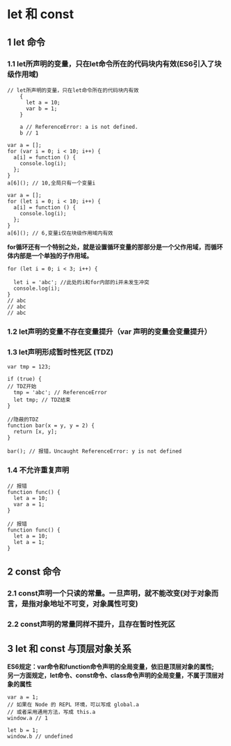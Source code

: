 # let 和 const

## 1 let 命令 

### 1.1 let所声明的变量，只在let命令所在的代码块内有效(ES6引入了块级作用域)   

```
// let所声明的变量，只在let命令所在的代码块内有效
	{
	  let a = 10;
	  var b = 1;
	}

	a // ReferenceError: a is not defined.
	b // 1
```

```
var a = [];
for (var i = 0; i < 10; i++) {
  a[i] = function () {
    console.log(i);
  };
}
a[6](); // 10,全局只有一个变量i
```

```
var a = [];
for (let i = 0; i < 10; i++) {
  a[i] = function () {
    console.log(i);
  };
}
a[6](); // 6,变量i仅在块级作用域内有效
```
**for循环还有一个特别之处，就是设置循环变量的那部分是一个父作用域，而循环体内部是一个单独的子作用域。**   
```
for (let i = 0; i < 3; i++) {
  
  let i = 'abc'; //此处的i和for内部的i并未发生冲突
  console.log(i);
}
// abc
// abc
// abc
```

### 1.2 let声明的变量不存在变量提升（var 声明的变量会变量提升）

### 1.3 let声明形成暂时性死区 (TDZ)
```
var tmp = 123;

if (true) {
// TDZ开始
  tmp = 'abc'; // ReferenceError
  let tmp; // TDZ结束
}
``` 
```
//隐蔽的TDZ
function bar(x = y, y = 2) {
  return [x, y];
}

bar(); // 报错，Uncaught ReferenceError: y is not defined  
```  

### 1.4 不允许重复声明 
```
// 报错
function func() {
  let a = 10;
  var a = 1;
}

// 报错
function func() {
  let a = 10;
  let a = 1;
}
```

## 2 const 命令 

### 2.1 const声明一个只读的常量。一旦声明，就不能改变(对于对象而言，是指对象地址不可变，对象属性可变)
### 2.2 const声明的常量同样不提升，且存在暂时性死区

## 3 let 和 const 与顶层对象关系

**ES6规定：var命令和function命令声明的全局变量，依旧是顶层对象的属性;    
另一方面规定，let命令、const命令、class命令声明的全局变量，不属于顶层对象的属性**
```
var a = 1;
// 如果在 Node 的 REPL 环境，可以写成 global.a
// 或者采用通用方法，写成 this.a
window.a // 1

let b = 1;
window.b // undefined
```






